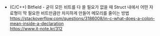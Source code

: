 * (C/C++) Bitfield - 굳이 모든 비트를 다 쓸 필요가 없을 때 Struct 내에서 어떤 자료형이 딱 필요한 비트만큼만 차지하게 만들어 메모리를 줄이는 방법  
https://stackoverflow.com/questions/3186008/in-c-what-does-a-colon-mean-inside-a-declaration  
https://www.it-note.kr/312  
